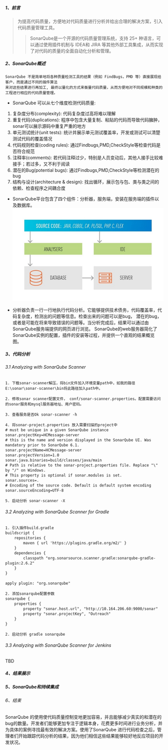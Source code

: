 ##### 1、前言
>为提高代码质量，方便地对代码质量进行分析并给出合理的解决方案，引入代码质量管理工具。<br>
>>SonarQube是一个开源的代码质量管理系统，支持 25+ 种语言，可以通过使用插件机制与 IDEA和 JIRA 等其他外部工具集成，从而实现了对代码的质量的全面自动化分析和管理。

##### 2、SonarQube概述  
```
SonarQube 不是简单地将各种质量检测工具的结果（例如 FindBugs，PMD 等）直接展现给客户，而是通过不同的插件算法
来对这些结果进行再加工, 最终以量化的方式来衡量代码质量，从而方便地对不同规模和种类的工程进行相应的代码质量管理。
```
- SonarQube 可以从七个维度检测代码质量:
1. 复杂度分布(complexity): 代码复杂度过高将难以理解
2. 重复代码(duplications): 程序中包含大量复制、粘贴的代码而导致代码臃肿，sonar可以展示源码中重复严重的地方
3. 单元测试统计(unit tests): 统计并展示单元测试覆盖率，开发或测试可以清楚测试代码的覆盖情况
4. 代码规则检查(coding rules): 通过Findbugs,PMD,CheckStyle等检查代码是否符合规范
5. 注释率(comments): 若代码注释过少，特别是人员变动后，其他人接手比较难接手；若过多，又不利于阅读
6. 潜在的Bug(potential bugs): 通过Findbugs,PMD,CheckStyle等检测潜在的bug
7. 结构与设计(architecture & design): 找出循环，展示包与包、类与类之间的依赖、检查程序之间耦合度
- SonarQube平台包含了四个组件：分析器，服务端，安装在服务端的插件以及数据库。
![alt](https://github.com/lxhzmy/reference-book/blob/master/picture/sonar1.jpg "sonar")

- 分析器负责一行一行地执行代码分析。它能够提供技术债务，代码覆盖率，代码复杂度，检测出的问题等信息。检查出来的问题可以是bug，
潜在的bug，或者是可能在将来导致错误的问题等。当分析完成后，结果可以通过由SonarQube服务端提供的网页进行浏览。
SonarQube的web服务器简化了SonarQube实例的配置，插件的安装等过程，并提供一个直观的结果概览图。 

##### 3、代码分析
###### 3.1 Analyzing with SonarQube Scanner
```
1. 下载sonar-scanner解压，将bin文件加入环境变量path中，如我的路径E:\sonar\sonar-scanner\bin将此路径加入path中。

2. 修改sonar scanner配置文件， conf/sonar-scanner.properties。配置需要访问的sonar服务和mysql服务器地址、用户密码。

3. 查看服务是否Ok sonar-scanner -h 

4. 将sonar-project.properties 放入需要扫描的project中
# must be unique in a given SonarQube instance
sonar.projectKey=HCMessage-server
# this is the name and version displayed in the SonarQube UI. Was mandatory prior to SonarQube 6.1.
sonar.projectName=HCMessage-server
sonar.projectVersion=1.0
sonar.java.binaries=build/classes/java/main
# Path is relative to the sonar-project.properties file. Replace "\" by "/" on Windows.
# This property is optional if sonar.modules is set.
sonar.sources=.
# Encoding of the source code. Default is default system encoding
sonar.sourceEncoding=UTF-8

5. 启动分析 sonar-scanner -X
```
###### 3.2 Analyzing with SonarQube Scanner for Gradle 
```
1. 引入插件build.gradle
buildscript {
    repositories {
        maven { url 'https://plugins.gradle.org/m2/' }
    }
    dependencies {
        classpath "org.sonarsource.scanner.gradle:sonarqube-gradle-plugin:2.6.2"
    }
}

apply plugin: "org.sonarqube"

2. 添加sonarqube配置参数
sonarqube {
    properties {
        property "sonar.host.url", "http://10.164.206.60:9000/sonar"
        property "sonar.projectKey", "Outreach"
    }
}

2. 启动分析 gradle sonarqube

```
###### 3.3 Analyzing with SonarQube Scanner for Jenkins 
TBD

##### 4、结果展示


##### 5、SonarQube和持续集成

###### 6、结束
SonarQube 的使用使代码质量控制变地更加容易，并且能够减少真实的和潜在的bug的数量。开发者们能够更加专注于逻辑本身，花费更多时间进行业务分析，并为具体的案例寻找最有效的解决方案。使用了SonarQube 进行代码检查之后，管理者们开始跟踪代码分析的结果，因为他们相信这些结果能够较好地反应项目的开发状况。

[sonar_jiegou]:https://github.com/lxhzmy/reference-book/blob/master/picture/sonar1.jpg
